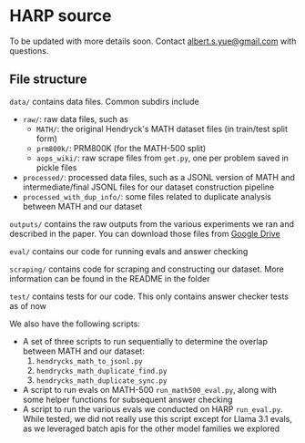 # HARP source

To be updated with more details soon. Contact [albert.s.yue@gmail.com](mailto:albert.s.yue@gmail.com) with questions.

## File structure

`data/` contains data files. Common subdirs include
- `raw/`: raw data files, such as
    - `MATH/`: the original Hendryck's MATH dataset files (in train/test split form)
    - `prm800k/`: PRM800K (for the MATH-500 split)
    - `aops_wiki/`: raw scrape files from `get.py`, one per problem saved in pickle files
- `processed/`: processed data files, such as a JSONL version of MATH and intermediate/final JSONL files for our dataset construction pipeline
- `processed_with_dup_info/`: some files related to duplicate analysis between MATH and our dataset

`outputs/` contains the raw outputs from the various experiments we ran and described in the paper. You can download those files from [Google Drive](https://drive.google.com/drive/folders/1-OoVboyjiFbUVhn18MOZn5NMavsv3QGI?usp=sharing)

`eval/` contains our code for running evals and answer checking

`scraping/` contains code for scraping and constructing our dataset. More information can be found in the README in the folder

`test/` contains tests for our code. This only contains answer checker tests as of now

We also have the following scripts:
- A set of three scripts to run sequentially to determine the overlap between MATH and our dataset:
    1. `hendrycks_math_to_jsonl.py`
    2. `hendrycks_math_duplicate_find.py`
    3. `hendrycks_math_duplicate_sync.py`
- A script to run evals on MATH-500 `run_math500_eval.py`, along with some helper functions for subsequent answer checking
- A script to run the various evals we conducted on HARP `run_eval.py`. While tested, we did not really use this script except for Llama 3.1 evals, as we leveraged batch apis for the other model families we explored
